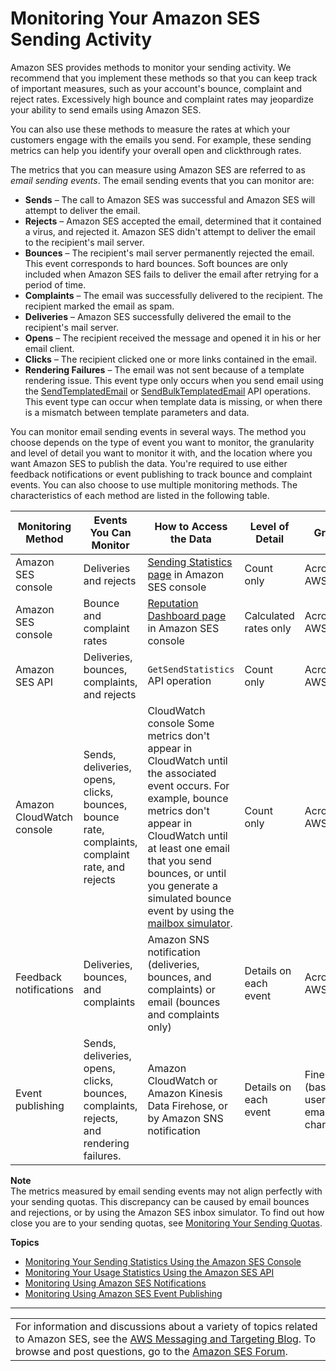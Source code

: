 # Monitoring Your Amazon SES Sending Activity<a name="monitor-sending-activity"></a>

Amazon SES provides methods to monitor your sending activity\. We recommend that you implement these methods so that you can keep track of important measures, such as your account's bounce, complaint and reject rates\. Excessively high bounce and complaint rates may jeopardize your ability to send emails using Amazon SES\. 

You can also use these methods to measure the rates at which your customers engage with the emails you send\. For example, these sending metrics can help you identify your overall open and clickthrough rates\.

The metrics that you can measure using Amazon SES are referred to as *email sending events*\. The email sending events that you can monitor are:
+ **Sends** – The call to Amazon SES was successful and Amazon SES will attempt to deliver the email\.
+ **Rejects** – Amazon SES accepted the email, determined that it contained a virus, and rejected it\. Amazon SES didn't attempt to deliver the email to the recipient's mail server\.
+ **Bounces** – The recipient's mail server permanently rejected the email\. This event corresponds to hard bounces\. Soft bounces are only included when Amazon SES fails to deliver the email after retrying for a period of time\.
+ **Complaints** – The email was successfully delivered to the recipient\. The recipient marked the email as spam\.
+ **Deliveries** – Amazon SES successfully delivered the email to the recipient's mail server\.
+ **Opens** – The recipient received the message and opened it in his or her email client\.
+ **Clicks** – The recipient clicked one or more links contained in the email\.
+ **Rendering Failures** – The email was not sent because of a template rendering issue\. This event type only occurs when you send email using the [SendTemplatedEmail](https://docs.aws.amazon.com/ses/latest/APIReference/API_SendTemplatedEmail.html) or [SendBulkTemplatedEmail](https://docs.aws.amazon.com/ses/latest/APIReference/API_SendBulkTemplatedEmail.html) API operations\. This event type can occur when template data is missing, or when there is a mismatch between template parameters and data\.

You can monitor email sending events in several ways\. The method you choose depends on the type of event you want to monitor, the granularity and level of detail you want to monitor it with, and the location where you want Amazon SES to publish the data\. You're required to use either feedback notifications or event publishing to track bounce and complaint events\. You can also choose to use multiple monitoring methods\. The characteristics of each method are listed in the following table\.


| Monitoring Method | Events You Can Monitor | How to Access the Data | Level of Detail | Granularity | 
| --- | --- | --- | --- | --- | 
|  Amazon SES console  |  Deliveries and rejects  |  [Sending Statistics page](monitor-sending-activity-console.md) in Amazon SES console  |  Count only  |  Across entire AWS account  | 
|  Amazon SES console  |  Bounce and complaint rates  |  [Reputation Dashboard page](reputation-dashboard-dg.md) in Amazon SES console  |  Calculated rates only  |  Across entire AWS account  | 
|  Amazon SES API  |  Deliveries, bounces, complaints, and rejects  |  `GetSendStatistics` API operation  |  Count only  |  Across entire AWS account  | 
|  Amazon CloudWatch console  |  Sends, deliveries, opens, clicks, bounces, bounce rate, complaints, complaint rate, and rejects  |  CloudWatch console  Some metrics don't appear in CloudWatch until the associated event occurs\. For example, bounce metrics don't appear in CloudWatch until at least one email that you send bounces, or until you generate a simulated bounce event by using the [mailbox simulator](send-email-simulator.md)\.   |  Count only  |  Across entire AWS account  | 
|  Feedback notifications  |  Deliveries, bounces, and complaints  |  Amazon SNS notification \(deliveries, bounces, and complaints\) or email \(bounces and complaints only\)  |  Details on each event  |  Across entire AWS account  | 
|  Event publishing  |  Sends, deliveries, opens, clicks, bounces, complaints, rejects, and rendering failures\.  |  Amazon CloudWatch or Amazon Kinesis Data Firehose, or by Amazon SNS notification  |  Details on each event  |  Fine\-grained \(based on user\-definable email characteristics\)  | 

**Note**  
The metrics measured by email sending events may not align perfectly with your sending quotas\. This discrepancy can be caused by email bounces and rejections, or by using the Amazon SES inbox simulator\. To find out how close you are to your sending quotas, see [Monitoring Your Sending Quotas](manage-sending-quotas-monitor.md)\.

**Topics**
+ [Monitoring Your Sending Statistics Using the Amazon SES Console](monitor-sending-activity-console.md)
+ [Monitoring Your Usage Statistics Using the Amazon SES API](monitor-sending-activity-api.md)
+ [Monitoring Using Amazon SES Notifications](monitor-sending-activity-using-notifications.md)
+ [Monitoring Using Amazon SES Event Publishing](monitor-using-event-publishing.md)


****  

|  | 
| --- |
| For information and discussions about a variety of topics related to Amazon SES, see the [AWS Messaging and Targeting Blog](https://aws.amazon.com//blogs/messaging-and-targeting/)\. To browse and post questions, go to the [Amazon SES Forum](https://forums.aws.amazon.com/forum.jspa?forumID=90)\. | 